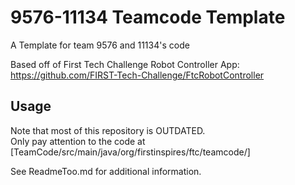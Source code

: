 # 9576-11134 Teamcode Template
A Template for team 9576 and 11134's code

Based off of First Tech Challenge Robot Controller App: https://github.com/FIRST-Tech-Challenge/FtcRobotController

## Usage
Note that most of this repository is OUTDATED.  
Only pay attention to the code at [TeamCode/src/main/java/org/firstinspires/ftc/teamcode/]

See ReadmeToo.md for additional information.
